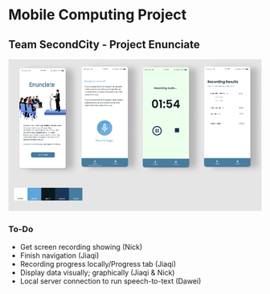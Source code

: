 # Mobile Computing Project
## Team SecondCity - Project Enunciate
<img src="./preview.png">

### To-Do
- Get screen recording showing (Nick)
- Finish navigation (Jiaqi)
- Recording progress locally/Progress tab (Jiaqi)
- Display data visually; graphically (Jiaqi & Nick)
- Local server connection to run speech-to-text (Dawei)

